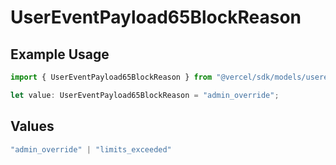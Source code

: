 # UserEventPayload65BlockReason

## Example Usage

```typescript
import { UserEventPayload65BlockReason } from "@vercel/sdk/models/userevent.js";

let value: UserEventPayload65BlockReason = "admin_override";
```

## Values

```typescript
"admin_override" | "limits_exceeded"
```